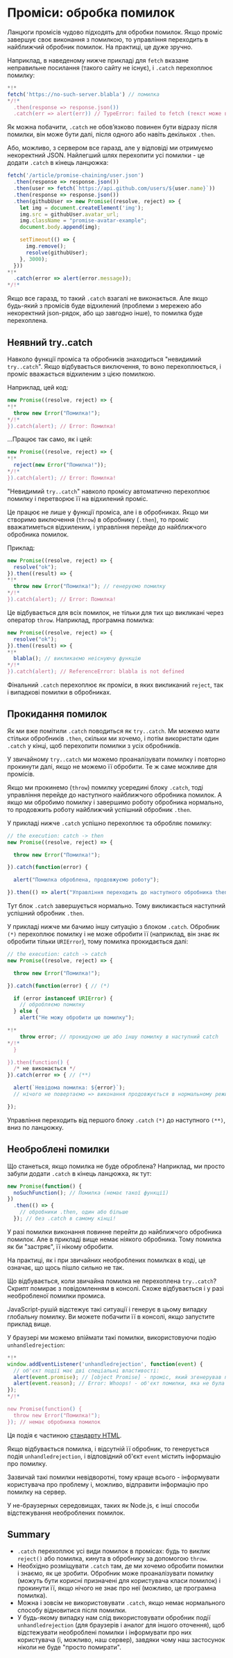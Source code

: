 
# Проміси: обробка помилок

Ланцюги промісів чудово підходять для обробки помилок. Якщо проміс завершує своє виконання з помилкою, то управління переходить в найближчий обробник помилок. На практиці, це дуже зручно.

Наприклад, в наведеному нижче прикладі для `fetch` вказане неправильне посилання (такого сайту не існує), і `.catch` перехоплює помилку:

```js run
*!*
fetch('https://no-such-server.blabla') // помилка
*/!*
  .then(response => response.json())
  .catch(err => alert(err)) // TypeError: failed to fetch (текст може відрізнятися)
```

Як можна побачити, `.catch` не обов’язково повинен бути відразу після помилки, він може бути далі, після одного або навіть декількох `.then`.

Або, можливо, з сервером все гаразд, але у відповіді ми отримуємо некоректний JSON. Найлегший шлях перехопити усі помилки - це додати `.catch` в кінець ланцюжка:

```js run
fetch('/article/promise-chaining/user.json')
  .then(response => response.json())
  .then(user => fetch(`https://api.github.com/users/${user.name}`))
  .then(response => response.json())
  .then(githubUser => new Promise((resolve, reject) => {
    let img = document.createElement('img');
    img.src = githubUser.avatar_url;
    img.className = "promise-avatar-example";
    document.body.append(img);

    setTimeout(() => {
      img.remove();
      resolve(githubUser);
    }, 3000);
  }))
*!*
  .catch(error => alert(error.message));
*/!*
```

Якщо все гаразд, то такий `.catch` взагалі не виконається. Але якщо будь-який з промісів буде відхилений (проблеми з мережею або некоректний json-рядок, або що завгодно інше), то помилка буде перехоплена.

## Неявний try..catch

Навколо функції проміса та обробників знаходиться "невидимий `try..catch`". Якщо відбувається виключення, то воно перехоплюється, і проміс вважається відхиленим з цією помилкою.

Наприклад, цей код:

```js run
new Promise((resolve, reject) => {
*!*
  throw new Error("Помилка!");
*/!*
}).catch(alert); // Error: Помилка!
```

...Працює так само, як і цей:

```js run
new Promise((resolve, reject) => {
*!*
  reject(new Error("Помилка!"));
*/!*
}).catch(alert); // Error: Помилка!
```

"Невидимий `try..catch`" навколо промісу автоматично перехоплює помилку і перетворює її на відхилений проміс.

Це працює не лише у функції проміса, але і в обробниках. Якщо ми створимо виключення (`throw`) в обробнику (`.then`), то проміс вважатиметься відхиленим, і управління перейде до найближчого обробника помилок.

Приклад:  

```js run
new Promise((resolve, reject) => {
  resolve("ok");
}).then((result) => {
*!*
  throw new Error("Помилка!"); // генеруємо помилку
*/!*
}).catch(alert); // Error: Помилка!
```

Це відбувається для всіх помилок, не тільки для тих що викликані через оператор `throw`. Наприклад, програмна помилка:

```js run
new Promise((resolve, reject) => {
  resolve("ok");
}).then((result) => {
*!*
  blabla(); // викликаємо неіснуючу функцію
*/!*
}).catch(alert); // ReferenceError: blabla is not defined
```

Фінальний `.catch` перехоплює як проміси, в яких викликаний `reject`, так і випадкові помилки в обробниках.

## Прокидання помилок

Як ми вже помітили `.catch` поводиться як `try..catch`. Ми можемо мати стільки обробників `.then`, скільки ми хочемо, і потім використати один `.catch` у кінці, щоб перехопити помилки з усіх обробників.

У звичайному `try..catch` ми можемо проаналізувати помилку і повторно прокинути далі, якщо не можемо її обробити. Те ж саме можливе для промісів.

Якщо ми прокинемо (`throw`) помилку усередині блоку `.catch`, тоді управління перейде до наступного найближчого обробника помилок. А якщо ми обробимо помилку і завершимо роботу обробника нормально, то продовжить роботу найближчий успішний обробник `.then`.

У прикладі нижче `.catch` успішно перехоплює та обробляє помилку:

```js run
// the execution: catch -> then
new Promise((resolve, reject) => {

  throw new Error("Помилка!");

}).catch(function(error) {

  alert("Помилка оброблена, продовжуємо роботу");

}).then(() => alert("Управління переходить до наступного обробника then"));
```

Тут блок `.catch` завершується нормально. Тому викликається наступний успішний обробник `.then`.

У прикладі нижче ми бачимо іншу ситуацію з блоком `.catch`. Обробник `(*)` перехоплює помилку і не може обробити її (наприклад, він знає як обробити тільки `URIError`), тому помилка прокидається далі:

```js run
// the execution: catch -> catch
new Promise((resolve, reject) => {

  throw new Error("Помилка!");

}).catch(function(error) { // (*)

  if (error instanceof URIError) {
    // обробляємо помилку
  } else {
    alert("Не можу обробити цю помилку");

*!*
    throw error; // прокидуємо цю або іншу помилку в наступний catch
*/!*
  }

}).then(function() {
  /* не виконається */
}).catch(error => { // (**)

  alert(`Невідома помилка: ${error}`);
  // нічого не повертаємо => виконання продовжується в нормальному режимі

});
```

Управління переходить від першого блоку `.catch` `(*)` до наступного `(**)`, вниз по ланцюжку.

## Необроблені помилки

Що станеться, якщо помилка не буде оброблена? Наприклад, ми просто забули додати `.catch` в кінець ланцюжка, як тут:

```js untrusted run refresh
new Promise(function() {
  noSuchFunction(); // Помилка (немає такої функції)
})
  .then(() => {
    // обробники .then, один або більше
  }); // без .catch в самому кінці!
```

У разі помилки виконання повинне перейти до найближчого обробника помилок. Але в прикладі вище немає ніякого обробника. Тому помилка як би "застряє", її нікому обробити.

На практиці, як і при звичайних необроблених помилках в коді, це означає, що щось пішло сильно не так.

Що відбувається, коли звичайна помилка не перехоплена `try..catch`? Скрипт помирає з повідомленням в консолі. Схоже відбувається і у разі необробленої помилки промиса.

JavaScript-рушій відстежує такі ситуації і генерує в цьому випадку глобальну помилку. Ви можете побачити її в консолі, якщо запустите приклад вище.

У браузері ми можемо впіймати такі помилки, використовуючи подію `unhandledrejection`:

```js run
*!*
window.addEventListener('unhandledrejection', function(event) {
  // об'єкт події має дві спеціальні властивості:
  alert(event.promise); // [object Promise] - проміс, який згенерував помилку
  alert(event.reason); // Error: Whoops! - об'єкт помилки, яка не була оброблена
});
*/!*

new Promise(function() {
  throw new Error("Помилка!");
}); // немає обробника помилок
```

Ця подія є частиною [стандарту HTML](https://html.spec.whatwg.org/multipage/webappapis.html#unhandled-promise-rejections).

Якщо відбувається помилка, і відсутній її обробник, то генерується подія `unhandledrejection`, і відповідний об'єкт `event` містить інформацію про помилку.

Зазвичай такі помилки невідворотні, тому краще всього - інформувати користувача про проблему і, можливо, відправити інформацію про помилку на сервер.

У не-браузерных середовищах, таких як Node.js, є інші способи відстежування необроблених помилок.

## Summary

- `.catch` перехоплює усі види помилок в промісах: будь то виклик `reject()` або помилка, кинута в обробнику за допомогою `throw`.
- Необхідно розміщувати `.catch` там, де ми хочемо обробити помилки і знаємо, як це зробити. Обробник може проаналізувати помилку (можуть бути корисні призначені для користувача класи помилок) і прокинути її, якщо нічого не знає про неї (можливо, це програмна помилка).
- Можна і зовсім не використовувати `.catch`, якщо немає нормального способу відновитися після помилки.
- У будь-якому випадку нам слід використовувати обробник події `unhandledrejection` (для браузерів і аналог для іншого оточення), щоб відстежувати необроблені помилки і інформувати про них користувача (і, можливо, наш сервер), завдяки чому наш застосунок ніколи не буде "просто помирати".